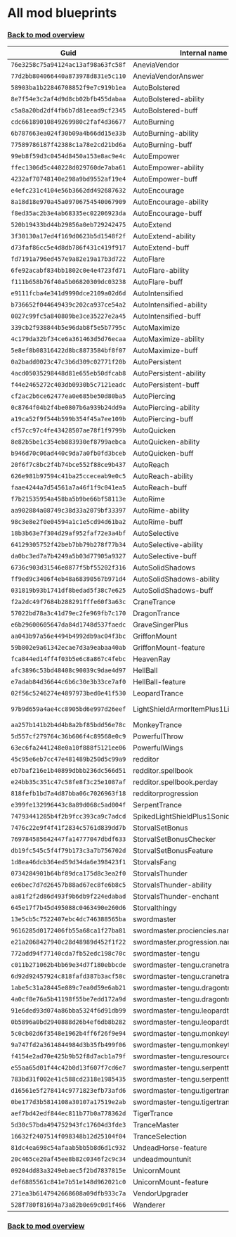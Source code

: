 # All mod blueprints

### [Back to mod overview](./README.md)

| Guid | Internal name | Display name |
| --- | --- | --- |
| `76e3258c75a94124ac13af98a63fc58f` | AneviaVendor |  |
| `77d2bb804066440a873978d831e5c110` | AneviaVendorAnswer |  |
| `58903ba1b22846708852f9e7c919b1ea` | AutoBolstered | Auto-Bolster |
| `8e7f54e3c2af4d9d8cb02bfb455dabaa` | AutoBolstered-ability | Auto-Bolster |
| `c5a8a20bd2df4fb6b7d81eead9cf2345` | AutoBolstered-buff | Auto-Bolster |
| `cdc66189010849269980c2faf4d36677` | AutoBurning | Auto-Burning |
| `6b787663ea024f30b09a4b66dd15e33b` | AutoBurning-ability | Auto-Burning |
| `77589786187f42388c1a78e2cd21bd6a` | AutoBurning-buff | Auto-Burning |
| `99eb8f59d3c0454d8450a153e8ac9e4c` | AutoEmpower | Auto-Empower |
| `ffec1306d5c440228d029760de7aba61` | AutoEmpower-ability | Auto-Empower |
| `4232af70748140e298a9bd9552af19e4` | AutoEmpower-buff | Auto-Empower |
| `e4efc231c4104e56b3662dd492687632` | AutoEncourage | Auto-Encouraging |
| `8a18d18e970a45a09706754540067909` | AutoEncourage-ability | Auto-Encouraging |
| `f8ed35ac2b3e4ab68335ec02206923da` | AutoEncourage-buff | Auto-Encouraging |
| `520b19433bd44b29856a0eb729242475` | AutoExtend | Auto-Extend |
| `3f30130a17ed4f169d0623b5d1548f2f` | AutoExtend-ability | Auto-Extend |
| `d73faf86cc5e4d8db786f431c419f917` | AutoExtend-buff | Auto-Extend |
| `fd7191a796ed457e9a82e19a17b3d722` | AutoFlare | Auto-Flaring |
| `6fe92acabf834bb1802c0e4e4723fd71` | AutoFlare-ability | Auto-Flaring |
| `f111b658b76f40a5b06820309dc03238` | AutoFlare-buff | Auto-Flaring |
| `e9111fcba4e341d9990dce2109a02d6d` | AutoIntensified | Auto-Intensify |
| `b736652f044649439c202ca937ce54a2` | AutoIntensified-ability | Auto-Intensify |
| `0027c99fc5a840809be3ce35227e2a45` | AutoIntensified-buff | Auto-Intensify |
| `339cb2f938844b5e96dab8f5e5b7795c` | AutoMaximize | Auto-Maximize |
| `4c179da32bf34ce6a361463d5d76ecaa` | AutoMaximize-ability | Auto-Maximize |
| `5e8ef8b08316422d8bc8873584bf8f07` | AutoMaximize-buff | Auto-Maximize |
| `0a2badd0023c47c3b6d309c02771f20b` | AutoPersistent | Auto-Persistent |
| `4acd05035298448d81e655eb50dfcab8` | AutoPersistent-ability | Auto-Persistent |
| `f44e2465272c403db0930b5c7121eadc` | AutoPersistent-buff | Auto-Persistent |
| `cf2ac2b6ce62477ea0e685be50d80ba5` | AutoPiercing | Auto-Piercing |
| `0c8764f04b2f4be0807b6a939b24dd9a` | AutoPiercing-ability | Auto-Piercing |
| `a19ca52f9f544b599b354f45a7ee109b` | AutoPiercing-buff | Auto-Piercing |
| `cf57cc97c4fe43428507ae78f1f9799b` | AutoQuicken | Auto-Quicken |
| `8e82b5be1c354eb883930ef8799aebca` | AutoQuicken-ability | Auto-Quicken |
| `b946d70c06ad440c9da7a0fb0fd3bceb` | AutoQuicken-buff | Auto-Quicken |
| `20f6f7c8bc2f4b74bce552f88ce9b437` | AutoReach | Auto-Reach |
| `626e981b97594c41ba25cceceab9e0c5` | AutoReach-ability | Auto-Reach |
| `faae4244a7d54561a7a46f1f9c041ea5` | AutoReach-buff | Auto-Reach |
| `f7b21535954a458ba5b9be66bf58113e` | AutoRime | Auto-Rime |
| `aa902884a08749c38d33a2079bf33397` | AutoRime-ability | Auto-Rime |
| `98c3e8e2f0e04594a1c1e5cd94d61ba2` | AutoRime-buff | Auto-Rime |
| `18b3b63e7f304d29af952faf72e3a4bf` | AutoSelective | Auto-Selective |
| `64129305752f42beb7bb79b278f77b34` | AutoSelective-ability | Auto-Selective |
| `da0bc3ed7a7b4249a5b03d77905a9327` | AutoSelective-buff | Auto-Selective |
| `6736c903d31546e8877f5bf55202f316` | AutoSolidShadows | Auto-Solid-Shadows |
| `ff9ed9c3406f4eb48a68390567b971d4` | AutoSolidShadows-ability | Auto-Solid-Shadows |
| `031819b93b1741df8bedad5f38c7e625` | AutoSolidShadows-buff | Auto-Solid-Shadows |
| `f2a2dc49f7684b288291fffe60f3a63c` | CraneTrance | Crane Trance |
| `57022bd78a3c41d79ec2fe969fb7c170` | DragonTrance | Dragon Trance |
| `e6b29600605647da84d1748d537faedc` | GraveSingerPlus | Grave Singer Plus |
| `aa043b97a56e4494b4992db9ac04f3bc` | GriffonMount |  |
| `59b802e9a61342ecae7d3a9eabaa40ab` | GriffonMount-feature | Animal Companion - Griffon |
| `fca844ed14ff4f03b5e6c8a867c4febc` | HeavenRay | Heavenfire Ray |
| `afc3896c53bd48408c90039c9dae4d97` | HellBall | HellBall |
| `e7adab84d36644c6b6c30e3b33ce7af0` | HellBall-feature | HellBall Spell |
| `02f56c5246274e4897973bed0e41f530` | LeopardTrance | Leopard Trance |
| `97b9d659a4ae4cc8905bd6e997d26eef` | LightShieldArmorItemPlus1LightningResist | [unknown key: LightShieldArmorItemPlus1LightningResist.name] |
| `aa257b141b2b4d4b8a2bf85bdd56e78c` | MonkeyTrance | Monkey Trance |
| `5d557cf279764c36b606f4c89568e0c9` | PowerfulThrow | Powerful Throw |
| `63ec6fa2441248e0a10f888f5121ee06` | PowerfulWings | Powerful Wings |
| `45c95e6eb7cc47e481489b250d5c99a9` | redditor |  |
| `eb7baf216e1b40899dbbb236dc566d51` | redditor.spellbook |  |
| `e24bb35c351c47c58fe8f3c25e1087af` | redditor.spellbook.perday |  |
| `818fefb1bd7a4d87bba06c7026963f18` | redditorprogression |  |
| `e399fe132996443c8a89d068c5ad004f` | SerpentTrance | Serpent Trance |
| `74793441285b4f2b9fcc393ca9c7adcd` | SpikedLightShieldPlus1Sonic | Spiked Light Shield Plus 1 Sonic |
| `7476c22e9f4f41f2834c5761d839dd7b` | StorvalSetBonus |  |
| `769784585642447fa14777047dbdf633` | StorvalSetBonusChecker |  |
| `db19fc545c5f4f79b173c3a7b756702d` | StorvalSetBonusFeature |  |
| `1d8ea46dcb364ed59d34da6e398423f1` | StorvalsFang | Storval's Fang |
| `0734284901b64bf89dca175d8c3ea2f0` | StorvalsThunder | Storval's Thunder |
| `ee6bec7d7d26457b88ad67ec8fe6b8c5` | StorvalsThunder-ability | Storval's Thunder  |
| `aa81f2f2d86d493f9b6db9f224edabad` | StorvalsThunder-enchant |  |
| `645e17f7b45d495088c0463490e260d6` | Storvalthingy |  |
| `13e5cb5c7522407ebc4dc746388565ba` | swordmaster |  |
| `9616285d0172406fb55a68ca1f27ba81` | swordmaster.prociencies.name |  |
| `e21a2068427940c28d48989d452f1f22` | swordmaster.progression.name |  |
| `772add94f77140cda7fb52edc198c70c` | swordmaster-tengu | Swordmaster |
| `c011b271062b4bb69e34d7f180ebbcde` | swordmaster-tengu.cranetrance.ability | Crane Trance (Ability) |
| `6d92d92457924c818fafd387b3acf58c` | swordmaster-tengu.cranetrance.buff | Crane Trance Buff |
| `1abe5c31a28445e889c7ea0d59e6ab21` | swordmaster-tengu.dragontrance.ability | Dragon Trance (Ability) |
| `4a0cf8e76a5b41198f55be7edd172a9d` | swordmaster-tengu.dragontrance.buff | Dragon Trance Buff |
| `91e6ded93d074a86bba5324f6d91db99` | swordmaster-tengu.leopardtrance.ability | Leopard Trance (Ability) |
| `0b5896a0bd2940888d26b4ef6db8b282` | swordmaster-tengu.leopardtrance.buff | Leopard Trance Buff |
| `5c0cb02d6f3548e1962b4ff6f26f9e94` | swordmaster-tengu.monkeytrance.ability | Monkey Trance (Ability) |
| `9a747fd2a3614844984d3b35fb499f06` | swordmaster-tengu.monkeytrance.buff | Monkey Trance Buff |
| `f4154e2ad70e425b9b52f8d7acb1a79f` | swordmaster-tengu.resource |  |
| `e55aa65d01f44c42b0d13f607f7cd6e7` | swordmaster-tengu.serpenttrance.ability | Serpent Trance (Ability) |
| `783bd31f002e41c588cd2318e1985435` | swordmaster-tengu.serpenttrance.buff | Serpent Trance Buff |
| `d16561e5f278414c9771823efb73afd6` | swordmaster-tengu.tigertrance.ability | Tiger Trance (Ability) |
| `0be177d3b5814108a30107a17519e2ab` | swordmaster-tengu.tigertrance.buff | Tiger Trance Buff |
| `aef7bd42edf844ec811b77b0a778362d` | TigerTrance | Tiger Trance |
| `5d30c57bda494752943fc17604d3fde3` | TranceMaster | Trance Master |
| `16632f2407514f098348b12d25104f04` | TranceSelection | Trance Selection |
| `81dc4ea698c54afaab5bb5b8d6d1c932` | UndeadHorse-feature | Animal Companion - Undead Horse |
| `20c465ce20af45ee8b82c0346f2c9c34` | undeadmountunit |  |
| `09204dd83a3249ebaec5f2bd7837815e` | UnicornMount |  |
| `def6885561c841e7b51e148d962021c0` | UnicornMount-feature | Animal Companion - Unicorn |
| `271ea3b6147942668608a09dfb933c7a` | VendorUpgrader |  |
| `528f780f81694a73a82b0e69c0d1f466` | Wanderer | Cursed (lycanthropy) |

### [Back to mod overview](./README.md)
